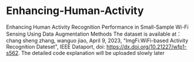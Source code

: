 # Enhancing-Human-Activity
Enhancing Human Activity Recognition Performance in Small-Sample Wi-Fi Sensing Using Data Augmentation Methods
The dataset is available at： chang sheng zhang, wanguo jiao, April 9, 2023, "ImgFi:WiFi-based Activity Recognition Dateset", IEEE Dataport, doi: https://dx.doi.org/10.21227/wfp1-s562. The detailed code explanation will be uploaded slowly later
